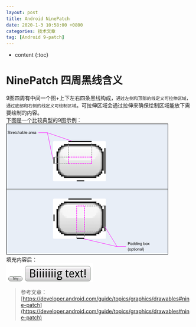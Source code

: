 ```yaml
---
layout: post
title: Android NinePatch
date: 2020-1-3 10:58:00 +0800
categories: 技术文章
tag: [Android 9-patch]
---
```


* content
{:toc}

# NinePatch 四周黑线含义  
9图四周有中间一个图+上下左右四条黑线构成，`通过左侧和顶部的线定义可拉伸区域，通过底部和右侧的线定义可绘制区域`。可拉伸区域会通过拉伸来确保绘制区域能放下需要绘制的内容。  
下图是一个比较典型的9图示例：  
![9图例子](https://raw.githubusercontent.com/hqglichao/hqglichao.github.io/master/styles/images/ninepatch_raw.png)   
填充内容后：  
![9图填充内容后](https://raw.githubusercontent.com/hqglichao/hqglichao.github.io/master/styles/images/ninepatch_examples.png)   

  
>参考文章：[https://developer.android.com/guide/topics/graphics/drawables#nine-patch](https://developer.android.com/guide/topics/graphics/drawables#nine-patch)